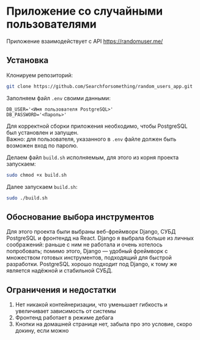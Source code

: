 # Приложение со случайными пользователями

Приложение взаимодействует с API https://randomuser.me/

## Установка

Клонируем репозиторий:

```bash
git clone https://github.com/Searchforsomething/random_users_app.git
```

Заполняем файл `.env` своими данными:

```aiignore
DB_USER='<Имя пользователя PostgreSQL>'
DB_PASSWORD='<Пароль>'
```

Для корректной сборки приложения необходимо, чтобы PostgreSQL был установлен и запущен.  
Важно: для пользователя, указанного в `.env` файле должен быть возможен вход по паролю.  

Делаем файл `build.sh` исполняемым, для этого из корня проекта запускаем:

```bash
sudo chmod +x build.sh 
```

Далее запускаем `build.sh`:

```bash
sudo ./build.sh 
```

## Обоснование выбора инструментов

Для этого проекта были выбраны веб-фреймворк Django, СУБД PostgreSQL и фронтендд на React.
Django я выбрала больше из личных соображений: раньше с ним не работала и очень хотелось попробовать; помимо этого,
Django — удобный фреймворк с множеством готовых инструментов, подходящий для быстрой разработки. PostgreSQL хорошо
подходит под Django, к тому же является надёжной и стабильной СУБД.

## Ограничения и недостатки

1. Нет никакой контейнеризации, что уменьшает гибкость и увеличивает зависимость от системы
2. Фронтенд работает в режиме дебага
3. Кнопки на домашней странице нет, забыла про это условие, скоро докину, если можно